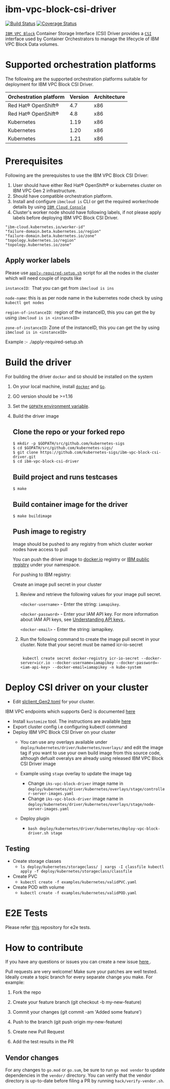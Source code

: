 # ibm-vpc-block-csi-driver

[![Build Status](https://prow.k8s.io/badge.svg?jobs=pull-ibm-vpc-block-csi-driver-build)](https://prow.k8s.io)
[![Coverage Status](https://coveralls.io/repos/github/kubernetes-sigs/ibm-vpc-block-csi-driver/badge.svg)](https://coveralls.io/github/kubernetes-sigs/ibm-vpc-block-csi-driver)

[`IBM VPC Block`](https://cloud.ibm.com/docs/openshift?topic=openshift-vpc-block) Container Storage Interface (CSI) Driver provides a [`CSI`](https://github.com/container-storage-interface/spec/blob/master/spec.md) interface used by Container Orchestrators to manage the lifecycle of IBM VPC Block Data volumes.

# Supported orchestration platforms

The following are the supported orchestration platforms suitable for deployment for IBM VPC Block CSI Driver.

|Orchestration platform|Version|Architecture|
|----------------------|-------|------------|
|Red Hat® OpenShift®|4.7|x86|
|Red Hat® OpenShift®|4.8|x86|
|Kubernetes| 1.19|x86|
|Kubernetes| 1.20|x86|
|Kubernetes| 1.21|x86|

# Prerequisites

Following are the prerequisites to use the IBM VPC Block CSI Driver:

1. User should have either Red Hat® OpenShift® or kubernetes cluster on IBM VPC Gen 2 infrastructure.
2. Should have compatible orchestration platform.
3. Install and configure `ibmcloud is` CLI or get the required worker/node details by using [`IBM Cloud Console`](https://cloud.ibm.com)
4. Cluster's worker node should have following labels, if not please apply labels before deploying IBM VPC Block CSI Driver.
```
"ibm-cloud.kubernetes.io/worker-id"
"failure-domain.beta.kubernetes.io/region"
"failure-domain.beta.kubernetes.io/zone"
"topology.kubernetes.io/region"
"topology.kubernetes.io/zone"
```

## Apply worker labels

Please use [`apply-required-setup.sh`](https://github.com/kubernetes-sigs/ibm-vpc-block-csi-driver/blob/master/scripts/apply-required-setup.sh) script for all the nodes in the cluster which will need couple of inputs like 

`instanceID`:  That you can get from `ibmcloud is ins` 

`node-name`: this is as per node name in the kubernetes node check by using `kubectl get nodes`

`region-of-instanceID`:  region of the instanceID, this you can get the by using `ibmcloud is in <instanceID>`

`zone-of-instanceID`: Zone of the instanceID, this you can get the by using `ibmcloud is in <instanceID>`

Example :- ./apply-required-setup.sh <node-name> <instanceID> <region-of-instanceID> <zone-of-instanceID>

# Build the driver

For building the driver `docker` and `GO` should be installed on the system

1. On your local machine, install [`docker`](https://docs.docker.com/install/) and [`Go`](https://golang.org/doc/install).
2. GO version should be >=1.16
3. Set the [`GOPATH` environment variable](https://github.com/golang/go/wiki/SettingGOPATH).
4. Build the driver image

   ## Clone the repo or your forked repo

   ```
   $ mkdir -p $GOPATH/src/github.com/kubernetes-sigs
   $ cd $GOPATH/src/github.com/kubernetes-sigs/
   $ git clone https://github.com/kubernetes-sigs/ibm-vpc-block-csi-driver.git
   $ cd ibm-vpc-block-csi-driver
   ```
   ## Build project and runs testcases

   ```
   $ make
   ```
   ## Build container image for the driver

   ```
   $ make buildimage
   ```

   ## Push image to registry

   Image should be pushed to any registry from which cluster worker nodes have access to pull

   You can push the driver image to [docker.io](https://hub.docker.com/)  registry or [IBM public registry](https://cloud.ibm.com/docs/Registry?topic=Registry-registry_overview#registry_regions_local) under your namespace.

   For pushing to IBM registry:

   Create an image pull secret in your cluster

   1. Review and retrieve the following values for your image pull secret.

      `<docker-username>` - Enter the string: `iamapikey`.

      `<docker-password>` - Enter your IAM API key. For more information about IAM API keys, see [ Understanding API keys ](https://cloud.ibm.com/docs/account?topic=account-manapikey).

      `<docker-email>` - Enter the string: iamapikey.

   2. Run the following command to create the image pull secret in your cluster. Note that your secret must be named icr-io-secret


      ```

       kubectl create secret docker-registry icr-io-secret --docker-server=icr.io --docker-username=iamapikey --docker-password=-<iam-api-key> --docker-email=iamapikey -n kube-system

      ```


# Deploy CSI driver on your cluster
- Edit [slclient_Gen2.toml](https://github.com/kubernetes-sigs/ibm-vpc-block-csi-driver/blob/master/deploy/kubernetes/driver/kubernetes/slclient_Gen2.toml) for your cluster.

IBM VPC endpoints which supports Gen2 is documented [here](https://cloud.ibm.com/docs/vpc?topic=vpc-service-endpoints-for-vpc)
- Install `kustomize` tool. The instructions are available [here](https://kubectl.docs.kubernetes.io/installation/kustomize/)
- Export cluster config i.e configuring kubectl command
- Deploy IBM VPC Block CSI Driver on your cluster
  - You can use any overlays available under `deploy/kubernetes/driver/kubernetes/overlays/` and edit the image tag if you want to use your own build image from this source code, although defualt overalys are already using released IBM VPC Block CSI Driver image 
	
  - Example using `stage` overlay to update the image tag
     - Change `iks-vpc-block-driver` image name in `deploy/kubernetes/driver/kubernetes/overlays/stage/controller-server-images.yaml`
     - Change `iks-vpc-block-driver` image name in `deploy/kubernetes/driver/kubernetes/overlays/stage/node-server-images.yaml`
  - Deploy plugin
    - `bash deploy/kubernetes/driver/kubernetes/deploy-vpc-block-driver.sh stage`

## Testing

- Create storage classes
  - `ls deploy/kubernetes/storageclass/ | xargs -I classfile kubectl apply -f deploy/kubernetes/storageclass/classfile`
- Create PVC
  - `kubectl create -f examples/kubernetes/validPVC.yaml`
- Create POD with volume
  - `kubectl create -f examples/kubernetes/validPOD.yaml`

# E2E Tests

  Please refer [ this](https://github.com/IBM/ibm-csi-common/tree/master/tests/e2e) repository for e2e tests.

# How to contribute

If you have any questions or issues you can create a new issue [ here ](https://github.com/kubernetes-sigs/ibm-vpc-block-csi-driver/issues/new).

Pull requests are very welcome! Make sure your patches are well tested. Ideally create a topic branch for every separate change you make. For example:

1. Fork the repo

2. Create your feature branch (git checkout -b my-new-feature)

3. Commit your changes (git commit -am 'Added some feature')

4. Push to the branch (git push origin my-new-feature)

5. Create new Pull Request

6. Add the test results in the PR

## Vendor changes

For any changes to `go.mod` or `go.sum`, be sure to run `go mod vendor` to update dependencies in the `vendor/` directory. You can verify that the vendor directory is up-to-date before filing a PR by running `hack/verify-vendor.sh`.
